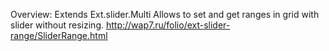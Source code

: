 Overview:
Extends Ext.slider.Multi
Allows to set and get ranges in grid with slider without resizing.
http://wap7.ru/folio/ext-slider-range/SliderRange.html